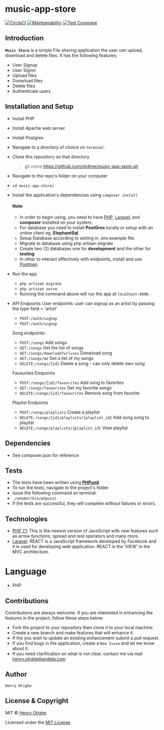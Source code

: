# music-app-store

[![CircleCI](https://circleci.com/gh/oti4me/music-app-store/tree/develop.svg?style=svg)](https://circleci.com/gh/oti4me/music-app-store/tree/develop)
[![Maintainability](https://api.codeclimate.com/v1/badges/7697474c1ed2f478b86e/maintainability)](https://codeclimate.com/github/oti4me/music-app-store/maintainability)
[![Test Coverage](https://api.codeclimate.com/v1/badges/7697474c1ed2f478b86e/test_coverage)](https://codeclimate.com/github/oti4me/music-app-store/test_coverage)

## Introduction
**`Music Store`** is a simple File sharing application the user can upload, download and delete files. It has the following features; 
* User Signup
* User Signin
* Upload files
* Donwload files
* Delete files
* Authenticate users


## Installation and Setup
*  Install PHP
*  Install Apache web server
*  Install Postgres
*  Navigate to a directory of choice on `terminal`.
*  Clone this repository on that directory.

    > git clone https://github.com/oti4me/music-app-store.git

*  Navigate to the repo's folder on your computer
  *  `cd music-app-store/`
* Install the application's dependencies using `composer install`

  #### Note
  * In order to begin using, you need to have [PHP](www.php.net/), [Laravel](https://laravel.com/), and **composer** installed on your system.
  * For database you need to install __PostGres__ locally or setup with an online client eg. **ElephantSql**
  * Setup Database according to setting in .env.example file.
  * Migrate to database using php artisan migrate
  * Create two (2) databases one for __development__ and the other for **testing**
  * In other to interact effectively with endpoints, install and use [Postman](https://www.getpostman.com/)

* Run the app
  *  `php artisan migrate`
  *  `php artisan serve`
  *  Running the command above will run the app at `localhost:8000`.
  
* API Endpoints
    User endpoints: user can signup as an artist by passing the type field = 'artist'
    *  `POST:/auth/signup`
    *  `POST:/auth/signup`
    
    Song endpoints:
    *  `POST:/songs` Add songs
    *  `GET:/songs` Get the list of songs
    *  `GET:/songs/download?url=xxx` Donwload song
    *  `GET:/songs/me` Get a list of my songs
    *  `DELETE:/songs/{id}` Delete a song - can only delete own song
    
    Favourites Endpoints
    *  `POST:/songs/{id}/favourites` Add song to favorites
    *  `GET:/songs/favourites` Get my favorite songs
    *  `DELETE:/songs/{id}/favourites` Remove song from favorite
    
    Playlist Endpoints
    *  `POST:/songs/playlists` Create a playlist
    *  `DELETE:/songs/{id}/playlists/{playlist_id}` Add song song to playlist
    *  `DELETE:/songs/playlists/{playlist_id}` View playlist

## Dependencies
* See composer.json for reference

## Tests
*  The tests have been written using **[PHPunit](https://phpunit.de/)** 
*  To run the tests, navigate to the project's folder
*  Issue the following command on terminal.
  *  `./vendor/bin/phpunit`
*  If the tests are successful, they will complete without failures or errors.

## Technologies
 * [PHP 7.1](www.php.net/): This is the newest version of JavsScript with new features such as arrow functions, spread and rest operators and many more.
 * [Laravel](https://laravel.com/): REACT is a JavaScript framework developed by Facebook and it is used for developing web application. REACT is the 'VIEW' in the MVC architecture.

# Language
- PHP

## Contributions
 Contributions are always welcome. If you are interested in enhancing the features in the project, follow these steps below:
 + Fork the project to your repository then clone it to your local machine.
 + Create a new branch and make features that will enhance it.
 + If the you wish to update an existing enhancement submit a pull request.
 + If you find bugs in the application, create a `New Issue` and let me know about it.
 + If you need clarification on what is not clear, contact me via mail [henry.otighe@andela.com](mailto:henry.otighe@andela.com)

## Author
    Henry Otighe

## License & Copyright
MIT © [Henry Otighe](https://github.com/oti4me)

Licensed under the [MIT License](https://github.com/oti4me/music-app-store/blob/develop/LICENSE).
